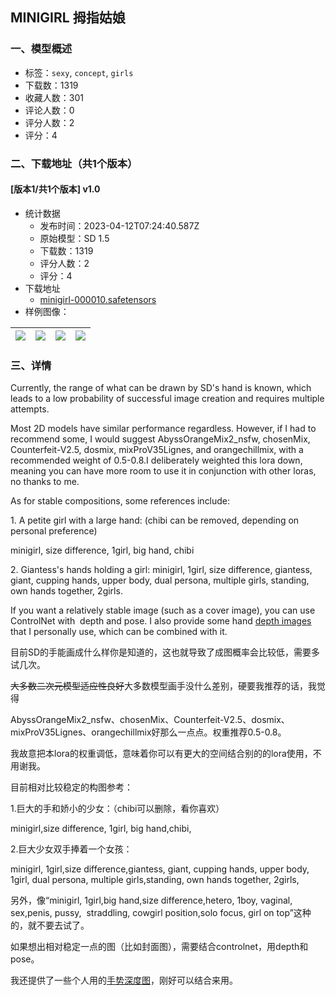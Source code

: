 ## MINIGIRL 拇指姑娘
### 一、模型概述

- 标签：`sexy`, `concept`, `girls`
- 下载数：1319
- 收藏人数：301
- 评论人数：0
- 评分人数：2
- 评分：4

### 二、下载地址（共1个版本）

#### [版本1/共1个版本] v1.0

- 统计数据
  - 发布时间：2023-04-12T07:24:40.587Z
  - 原始模型：SD 1.5
  - 下载数：1319
  - 评分人数：2
  - 评分：4
- 下载地址
  - [minigirl-000010.safetensors](https://civitai.com/api/download/models/43432)
- 样例图像：

| <img src="https://image.civitai.com/xG1nkqKTMzGDvpLrqFT7WA/78aa3c0b-fc47-4de0-1fff-bed4b1b9db00/width=450/475494.jpeg" /> | <img src="https://image.civitai.com/xG1nkqKTMzGDvpLrqFT7WA/9d861016-3b5d-4f88-ee9a-c64f494db700/width=450/475425.jpeg" /> | <img src="https://image.civitai.com/xG1nkqKTMzGDvpLrqFT7WA/2cc818a6-2630-4921-723b-addc934ca300/width=450/475427.jpeg" /> | <img src="https://image.civitai.com/xG1nkqKTMzGDvpLrqFT7WA/bb9f83c6-ea96-4973-9348-978dd4e73d00/width=450/475423.jpeg" /> |
| ---- | ---- | ---- | ---- |


### 三、详情
<p>Currently, the range of what can be drawn by SD's hand is known, which leads to a low probability of successful image creation and requires multiple attempts.</p><p>Most 2D models have similar performance regardless. However, if I had to recommend some, I would suggest AbyssOrangeMix2_nsfw, chosenMix, Counterfeit-V2.5, dosmix, mixProV35Lignes, and orangechillmix, with a recommended weight of 0.5-0.8.I deliberately weighted this lora down, meaning you can have more room to use it in conjunction with other loras, no thanks to me.</p><p>As for stable compositions, some references include:</p><p>1. A petite girl with a large hand: (chibi can be removed, depending on personal preference)</p><p>minigirl, size difference, 1girl, big hand, chibi</p><p>2. Giantess's hands holding a girl: minigirl, 1girl, size difference, giantess, giant, cupping hands, upper body, dual persona, multiple girls, standing, own hands together, 2girls. </p><p>If you want a relatively stable image (such as a cover image), you can use ControlNet with  depth and pose. I also provide some hand <a target="_blank" rel="ugc" href="https://civitai.com/models/36496/10-hands-depth-images">depth images</a> that I personally use, which can be combined with it.</p><p>目前SD的手能画成什么样你是知道的，这也就导致了成图概率会比较低，需要多试几次。</p><p><s>大多数二次元模型适应性良好</s>大多数模型画手没什么差别，硬要我推荐的话，我觉得</p><p>AbyssOrangeMix2_nsfw、chosenMix、Counterfeit-V2.5、dosmix、mixProV35Lignes、orangechillmix好那么一点点。权重推荐0.5-0.8。</p><p>我故意把本lora的权重调低，意味着你可以有更大的空间结合别的的lora使用，不用谢我。</p><p>目前相对比较稳定的构图参考：</p><p>1.巨大的手和娇小的少女：（chibi可以删除，看你喜欢）</p><p>minigirl,size difference, 1girl, big hand,chibi,</p><p>2.巨大少女双手捧着一个女孩：</p><p>minigirl, 1girl,size difference,giantess, giant, cupping hands, upper body,  1girl, dual persona, multiple girls,standing, own hands together, 2girls,</p><p>另外，像“minigirl, 1girl,big hand,size difference,hetero, 1boy, vaginal, sex,penis, pussy,  straddling, cowgirl position,solo focus, girl on top”这种的，就不要去试了。</p><p>如果想出相对稳定一点的图（比如封面图），需要结合controlnet，用depth和pose。</p><p>我还提供了一些个人用的<a target="_blank" rel="ugc" href="https://civitai.com/models/36496/10-hands-depth-images">手势深度图</a>，刚好可以结合来用。</p>